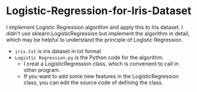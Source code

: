 # Logistic-Regression-for-Iris-Dataset
I implement Logistic Regression algorithm and apply this to Iris dataset. I didn't use sklearn.LogisticRegression but implement the algorithm in detail, which may be helpful to understand the principle of Logistic Regression.
* `iris.txt` is iris dataset in txt format
* `Logistic Regression.py` is the Python code for the algorithm.
  - I creat a LogisticRegression class, which is convenient to call in other program. 
  - If you want to add some new features in the LogisticRegression class, you can edit the source code of defining the class.
